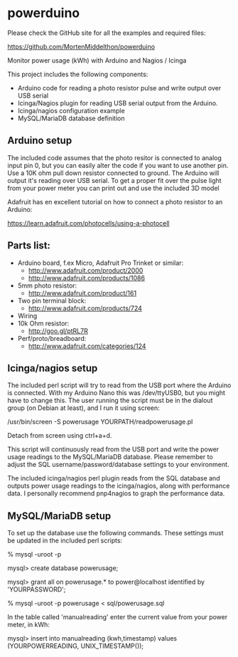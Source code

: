 # powerduino

Please check the GitHub site for all the examples and required files:

https://github.com/MortenMiddelthon/powerduino

Monitor power usage (kWh) with Arduino and Nagios / Icinga

This project includes the following components:
- Arduino code for reading a photo resistor pulse and write output over USB serial
- Icinga/Nagios plugin for reading USB serial output from the Arduino.
- Icinga/nagios configuration example
- MySQL/MariaDB database definition

Arduino setup
-------------
The included code assumes that the photo resitor is connected to analog input pin 0, but you
can easily alter the code if you want to use another pin. Use a 10K ohm pull down resistor 
connected to ground. The Arduino will output it's reading over USB serial.
To get a proper fit over the pulse light from your power meter you can print out and use the
included 3D model

Adafruit has en excellent tutorial on how to connect a photo resistor to an Arduino:

https://learn.adafruit.com/photocells/using-a-photocell

Parts list:
-----------
- Arduino board, f.ex Micro, Adafruit Pro Trinket or similar:
	- http://www.adafruit.com/product/2000
	- http://www.adafruit.com/products/1086
- 5mm photo resistor:
	- http://www.adafruit.com/product/161
- Two pin terminal block:
	- http://www.adafruit.com/products/724
- Wiring
- 10k Ohm resistor:
	- http://goo.gl/ptRL7R
- Perf/proto/breadboard:
	- http://www.adafruit.com/categories/124

Icinga/nagios setup
-------------------
The included perl script will try to read from the USB port where the Arduino is connected. 
With my Arduino Nano this was /dev/ttyUSB0, but you might have to change this.
The user running the script must be in the dialout group (on Debian at least), and I run it using 
screen:

/usr/bin/screen -S powerusage YOURPATH/readpowerusage.pl

Detach from screen using ctrl+a+d.

This script will continuously read from the USB port and write the power usage readings to
the MySQL/MariaDB database. Please remember to adjust the SQL username/password/database settings
to your environment.

The included icinga/nagios perl plugin reads from the SQL database and outputs power usage
readings to the icinga/nagios, along with performance data. I personally recommend pnp4nagios 
to graph the performance data.

MySQL/MariaDB setup
-------------------
To set up the database use the following commands. These settings must be updated in the included
perl scripts:

% mysql -uroot -p

mysql> create database powerusage;

mysql> grant all on powerusage.* to power@localhost identified by 'YOURPASSWORD';

% mysql -uroot -p powerusage < sql/powerusage.sql

In the table called 'manualreading' enter the current value from your power meter, in kWh:

mysql> insert into manualreading (kwh,timestamp) values (YOURPOWERREADING, UNIX_TIMESTAMP());
